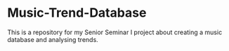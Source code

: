 # Music-Trend-Database
This is a repository for my Senior Seminar I project about creating a music database and analysing trends.
